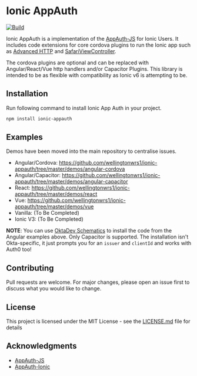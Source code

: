 # Ionic AppAuth

[![Build](https://github.com/wellingtonwrs1/ionic-appauth/actions/workflows/main.yml/badge.svg)](https://github.com/wellingtonwrs1/ionic-appauth/actions/workflows/main.yml) 

Ionic AppAuth is a implementation of the [AppAuth-JS](https://github.com/openid/AppAuth-JS) for Ionic Users.
It includes code extensions for core cordova plugins to run the Ionic app such as [Advanced HTTP](https://github.com/silkimen/cordova-plugin-advanced-http) and [SafariViewController](https://github.com/EddyVerbruggen/cordova-plugin-safariviewcontroller).

The cordova plugins are optional and can be replaced with Angular/React/Vue http handlers and/or Capacitor Plugins.
This library is intended to be as flexible with compatibility as Ionic v6 is attempting to be.

## Installation

Run following command to install Ionic App Auth in your project.

```bash
npm install ionic-appauth
```

## Examples

Demos have been moved into the main repository to centralise issues.
- Angular/Cordova: https://github.com/wellingtonwrs1/ionic-appauth/tree/master/demos/angular-cordova<br />
- Angular/Capacitor: https://github.com/wellingtonwrs1/ionic-appauth/tree/master/demos/angular-capacitor<br />
- React: https://github.com/wellingtonwrs1/ionic-appauth/tree/master/demos/react<br />
- Vue: https://github.com/wellingtonwrs1/ionic-appauth/tree/master/demos/vue<br />
- Vanilla: (To Be Completed)
- Ionic V3: (To Be Completed)

**NOTE**: You can use [OktaDev Schematics](https://github.com/oktadev/schematics#ionic) to install the code from the Angular examples above. Only Capacitor is supported. The installation isn't Okta-specific, it just prompts you for an `issuer` and `clientId` and works with Auth0 too!

## Contributing

Pull requests are welcome. For major changes, please open an issue first to discuss what you would like to change.

## License

This project is licensed under the MIT License - see the [LICENSE.md](LICENSE.md) file for details

## Acknowledgments

* [AppAuth-JS](https://github.com/openid/AppAuth-JS)
* [AppAuth-Ionic](https://github.com/Belicosus/AppAuth-Ionic)
